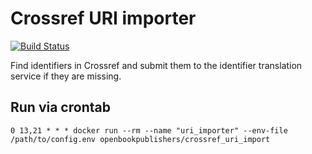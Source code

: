 # Crossref URI importer
[![Build Status](https://travis-ci.org/hirmeos/crossref_uri_import.svg?branch=master)](https://travis-ci.org/hirmeos/crossref_uri_import)


Find identifiers in Crossref and submit them to the identifier translation service if they are missing.

## Run via crontab
```
0 13,21 * * * docker run --rm --name "uri_importer" --env-file /path/to/config.env openbookpublishers/crossref_uri_import
```
